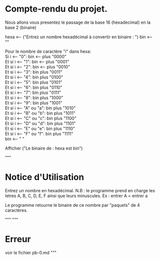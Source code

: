 # Compte-rendu du projet.  

Nous allons vous presentez le passage de la base 16 (hexadecimal) en la base 2 (binaire)

hexa <-- ("Entrez un nombre hexadécimal à convertir en binaire : ")
bin <-- ""

Pour le nombre de caractère "i" dans hexa:  
    Si i <-- "0":
        bin <-- plus "0000"  
    Et si i <-- "1":
        bin <-- plus "0001"  
    Et si i <-- "2":
        bin <-- plus "0010"  
    Et si i <-- "3":
        bin plus "0011"  
    Et si i <-- "4":
        bin plus "0100"  
    Et si i <-- "5":
        bin plus "0101"  
    Et si i <-- "6":
        bin plus "0110"  
    Et si i <-- "7":
        bin plus "0111"  
    Et si i <-- "8": 
        bin plus "1000"   
    Et si i <-- "9":
        bin plus "1001"  
    Et si i <-- "A" ou "a":
        bin plus "1010"  
    Et si i <-- "B" ou "b":
        bin plus "1011"  
    Et si i <-- "C" ou "c":
        bin plus "1100"  
    Et si i <-- "D" ou "d":
        bin plus "1101"  
    Et si i <-- "E" ou "e":
        bin plus "1110"  
    Et si i <-- "F" ou "f":
        bin plus "1111"  
    bin <-- " "

Afficher ("Le binaire de : hexa est bin")  

"""

# Notice d'Utilisation

Entrez un nombre en hexadécimal.
N.B : le programme prend en charge les letres A, B, C, D, E, F ainsi que leurs minuscules.
Ex : entrer A = entrer a

Le programme retourne le binaire de ce nombre par "paquets" de 4 caractères.  

"""
"""

# Erreur

voir le fichier pb-0.md
"""

